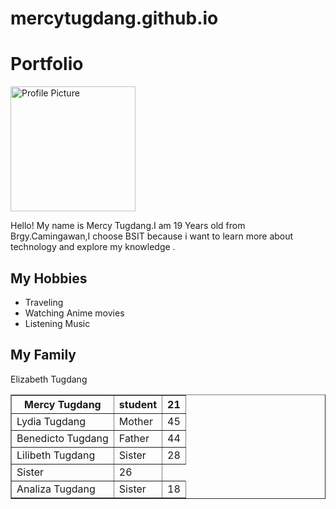 # mercytugdang.github.io
<!DOCTYPE html>
<html lang="en">
<head>
<meta charset="UTF-8">
<meta name="viewport" content="width=device-width, initial-scale=1.0">
<title>My Personal Webpage</title>
</head>
<body>

<h1>Portfolio</h1>

<img src="Meme!.jpg" alt="Profile Picture" width="200">


<p>Hello! My name is Mercy Tugdang.I am 19 Years old from Brgy.Camingawan,I choose BSIT because i want to learn more about technology and explore my knowledge  .</p>


<h2>My Hobbies</h2>
<ul>
<li>Traveling</li>
<li>Watching Anime movies</li></li>
<li>Listening Music</li>
</ul>


<h2>My Family</h2>
<table border="1">
<tr>
<th>Mercy Tugdang</th>
<th>student</th>
<th>21</th>
</tr>
<tr>
<td>Lydia Tugdang</td>
<td>Mother</td>
<td>45</td>
</tr>
<tr>
<td>Benedicto Tugdang</td>
<td>Father</td>
<td>44</td>
</tr>
<tr>
<td>Lilibeth Tugdang</td>
<td>Sister</td>
<td>28</td>
</tr>
<tr>
</td>Elizabeth Tugdang</td>
<td>Sister</td>
<td>26</td>
</tr>
<tr>
<td>Analiza Tugdang</td>
<td>Sister</td>
<td>18</td>

</tr>
<tr>

</table>
</body>
</html>
